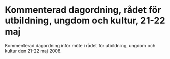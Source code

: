 # Kommenterad dagordning, rådet för utbildning, ungdom och kultur, 21-22 maj

Kommenterad dagordning inför möte i rådet för utbildning, ungdom och kultur den 21-22 maj 2008.
